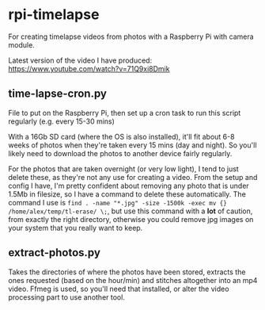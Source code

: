 # rpi-timelapse

For creating timelapse videos from photos with a Raspberry Pi with camera
module.

Latest version of the video I have produced: https://www.youtube.com/watch?v=71Q9xi8Dmik


time-lapse-cron.py
------------------
File to put on the Raspberry Pi, then set up a cron task to run this script
regularly (e.g. every 15-30 mins)

With a 16Gb SD card (where the OS is also installed), it'll fit about 6-8 weeks
of photos when they're taken every 15 mins (day and night). So you'll likely
need to download the photos to another device fairly regularly.

For the photos that are taken overnight (or very low light), I tend to just
delete these, as they're not any use for creating a video. From the setup and
config I have, I'm pretty confident about removing any photo that is under 1.5Mb
in filesize, so I have a command to delete these automatically. The command I
use is ``find . -name "*.jpg" -size -1500k -exec mv {} /home/alex/temp/tl-erase/ \;``,
but use this command with a **lot** of caution, from exactly the right 
directory, otherwise you could remove jpg images on your system that you really
want to keep.


extract-photos.py
-----------------
Takes the directories of where the photos have been stored, extracts the ones
requested (based on the hour/min) and stitches altogether into an mp4 video.
Ffmeg is used, so you'll need that installed, or alter the video processing part
to use another tool.
